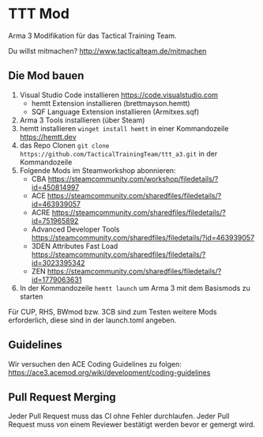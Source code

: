 # TTT Mod

Arma 3 Modifikation für das Tactical Training Team.

Du willst mitmachen? <http://www.tacticalteam.de/mitmachen>

## Die Mod bauen

1. Visual Studio Code installieren <https://code.visualstudio.com>
    - hemtt Extension installieren (brettmayson.hemtt)
    - SQF Language Extension installieren (Armitxes.sqf)
2. Arma 3 Tools installieren (über Steam)
3. hemtt installieren `winget install hemtt` in einer Kommandozeile <https://hemtt.dev>
4. das Repo Clonen `git clone https://github.com/TacticalTrainingTeam/ttt_a3.git` in der Kommandozeile
5. Folgende Mods im Steamworkshop abonnieren:
    - CBA <https://steamcommunity.com/workshop/filedetails/?id=450814997>
    - ACE <https://steamcommunity.com/sharedfiles/filedetails/?id=463939057>
    - ACRE <https://steamcommunity.com/sharedfiles/filedetails/?id=751965892>
    - Advanced Developer Tools <https://steamcommunity.com/sharedfiles/filedetails/?id=463939057>
    - 3DEN Attributes Fast Load <https://steamcommunity.com/sharedfiles/filedetails/?id=3023395342>
    - ZEN <https://steamcommunity.com/sharedfiles/filedetails/?id=1779063631>
5. In der Kommandozeile `hemtt launch` um Arma 3 mit dem Basismods zu starten

Für CUP, RHS, BWmod bzw. 3CB sind zum Testen weitere Mods erforderlich, diese sind in der launch.toml angeben.

## Guidelines

Wir versuchen den ACE Coding Guidelines zu folgen: <https://ace3.acemod.org/wiki/development/coding-guidelines>

## Pull Request Merging

Jeder Pull Request muss das CI ohne Fehler durchlaufen.
Jeder Pull Request muss von einem Reviewer bestätigt werden bevor er gemergt wird.
